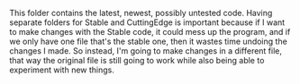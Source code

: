 This folder contains the latest, newest, possibly untested code. Having separate folders for Stable and CuttingEdge is important because if I want to make changes with the Stable code, it could mess up the program, and if we only have one file that's the stable one, then it wastes time undoing the changes I made. So instead, I'm going to make changes in a different file, that way the original file is still going to work while also being able to experiment with new things.

